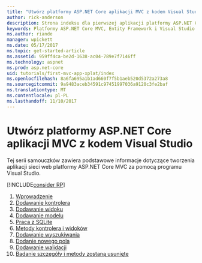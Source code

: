 ```yaml
---
title: "Utwórz platformy ASP.NET Core aplikacji MVC z kodem Visual Studio"
author: rick-anderson
description: Strona indeksu dla pierwszej aplikacji platformy ASP.NET Core MVC z kodem Visual Studio
keywords: Platformy ASP.NET Core MVC, Entity Framework i Visual Studio Code VS kodu
ms.author: riande
manager: wpickett
ms.date: 05/17/2017
ms.topic: get-started-article
ms.assetid: 959ff4ca-be2d-1638-ac04-789e7f7146ff
ms.technology: aspnet
ms.prod: asp.net-core
uid: tutorials/first-mvc-app-xplat/index
ms.openlocfilehash: 8a6fa695a1b1ad660f7f5b1aeb520d5372a273a8
ms.sourcegitcommit: 9a9483aceb34591c97451997036a9120c3fe2baf
ms.translationtype: MT
ms.contentlocale: pl-PL
ms.lasthandoff: 11/10/2017
---
```

# <a name="create-an-aspnet-core-mvc-app-with-visual-studio-code"></a>Utwórz platformy ASP.NET Core aplikacji MVC z kodem Visual Studio

Tej serii samouczków zawiera podstawowe informacje dotyczące tworzenia aplikacji sieci web platformy ASP.NET Core MVC za pomocą programu Visual Studio. 

[!INCLUDE[consider RP](../../includes/razor.md)]

1. [Wprowadzenie](start-mvc.md)
2. [Dodawanie kontrolera](adding-controller.md)
3. [Dodawanie widoku](adding-view.md)
4. [Dodawanie modelu](adding-model.md)
5. [Praca z SQLite](working-with-sql.md)
6. [Metody kontrolera i widoków](controller-methods-views.md)
7. [Dodawanie wyszukiwania](search.md)
8. [Dodanie nowego pola](new-field.md)
9. [Dodawanie walidacji](validation.md)
10. [Badanie szczegóły i metody zostaną usunięte](xref:tutorials/first-mvc-app/details)
